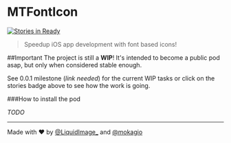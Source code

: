 MTFontIcon
==========

[![Stories in Ready](https://badge.waffle.io/mokagio/MTFontIcon.png)](http://waffle.io/mokagio/MTFontIcon)

> Speedup iOS app development with font based icons!

##Important
The project is still a **WIP**! It's intended to become a public pod asap, but only when considered stable enough.

See 0.0.1 milestone (_link needed_) for the current WIP tasks or click on the stories badge above to see how the work is going.

###How to install the pod

_TODO_


<hr/>


Made with &#x2665; by [@LiquidImage_](https://twitter.com/liquidimage_/) and [@mokagio](https://twitter.com/mokagio)
